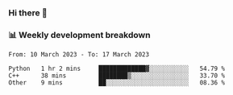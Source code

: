 ### Hi there 👋

### 📊 Weekly development breakdown
<!--START_SECTION:waka-->

```text
From: 10 March 2023 - To: 17 March 2023

Python   1 hr 2 mins     █████████████▓░░░░░░░░░░░   54.79 %
C++      38 mins         ████████▒░░░░░░░░░░░░░░░░   33.70 %
Other    9 mins          ██░░░░░░░░░░░░░░░░░░░░░░░   08.36 %
```

<!--END_SECTION:waka-->
